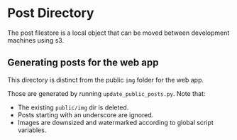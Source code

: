 # Post Directory

The post filestore is a local object that can be moved between development machines using s3.

## Generating posts for the web app

This directory is distinct from the public `img` folder for the web app.

Those are generated by running `update_public_posts.py`. Note that:
- The existing `public/img` dir is deleted.
- Posts starting with an underscore are ignored.
- Images are downsized and watermarked according to global script variables.


